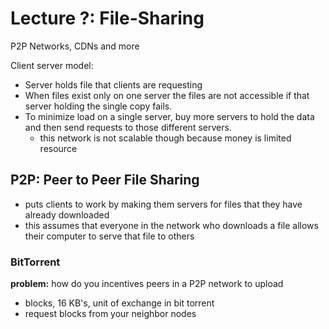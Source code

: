 # Lecture ?: File-Sharing

P2P Networks, CDNs and more

Client server model:

- Server holds file that clients are requesting
- When files exist only on one server the files are not accessible if that
    server holding the single copy fails.
- To minimize load on a single server, buy more servers to hold the data and then
send requests to those different servers.
    - this network is not scalable though because money is limited resource

## P2P: Peer to Peer File Sharing

- puts clients to work by making them servers for files that they have already
    downloaded
- this assumes that everyone in the network who downloads a file allows their
    computer to serve that file to others

### BitTorrent

__problem:__ how do you incentives peers in a P2P network to upload

- blocks, 16 KB's, unit of exchange in bit torrent
- request blocks from your neighbor nodes
